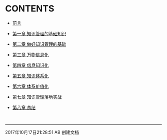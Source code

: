 # CONTENTS

* [前言](ch0/1.md)

* [第一章 知识管理的基础知识](ch1/1.md)

* [第二章 做好知识管理的基础](ch2/1.md)

* [第三章 万物信息化](ch3/1.md)

* [第四章 信息知识化](ch4/1.md)

* [第五章 知识体系化](ch5/1.md)

* [第六章 体系价值化](ch6/1.md)

* [第七章 知识管理落地实战](ch7/1.md)

* [第八章 总结](ch8/1.md)

  ​


---
2017年10月17日21:28:51 AB 创建文档
